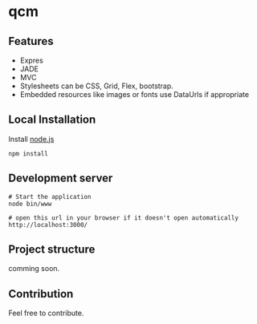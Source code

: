 # qcm

## Features

* Expres
* JADE
* MVC
* Stylesheets can be CSS, Grid, Flex, bootstrap.
* Embedded resources like images or fonts use DataUrls if appropriate

## Local Installation

Install [node.js](https://nodejs.org)

``` text
npm install
```

## Development server

``` text
# Start the application
node bin/www

# open this url in your browser if it doesn't open automatically
http://localhost:3000/
```

## Project structure
comming soon.

## Contribution
Feel free to contribute.
